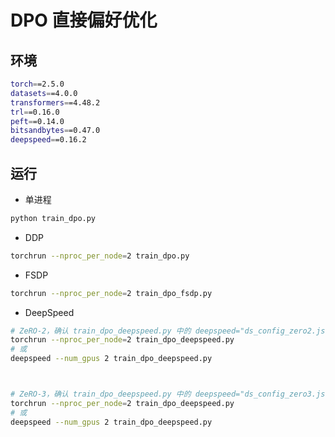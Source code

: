 # DPO 直接偏好优化

## 环境

```bash
torch==2.5.0
datasets==4.0.0
transformers==4.48.2
trl==0.16.0
peft==0.14.0
bitsandbytes==0.47.0
deepspeed==0.16.2
```

## 运行

- 单进程

```bash
python train_dpo.py
```

- DDP

```bash
torchrun --nproc_per_node=2 train_dpo.py
```

- FSDP

```bash
torchrun --nproc_per_node=2 train_dpo_fsdp.py
```

- DeepSpeed

```bash
# ZeRO-2，确认 train_dpo_deepspeed.py 中的 deepspeed="ds_config_zero2.json"
torchrun --nproc_per_node=2 train_dpo_deepspeed.py
# 或
deepspeed --num_gpus 2 train_dpo_deepspeed.py



# ZeRO-3，确认 train_dpo_deepspeed.py 中的 deepspeed="ds_config_zero3.json"
torchrun --nproc_per_node=2 train_dpo_deepspeed.py
# 或
deepspeed --num_gpus 2 train_dpo_deepspeed.py
```
